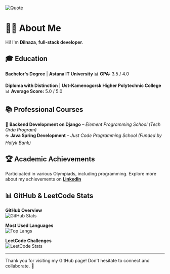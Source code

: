 ![Quote](https://quotes-github-readme.vercel.app/api?type=horizontal&theme=radical)  

# 👩‍💻 About Me  

Hi! I'm **Dilnaza**, **full-stack developer**.  


## 🎓 Education  

 **Bachelor's Degree** | **Astana IT University** 
📊 **GPA:** 3.5 / 4.0  

 **Diploma with Distinction** | **Ust-Kamenogorsk Higher Polytechnic College**  
📊 **Average Score:** 5.0 / 5.0  


## 📚 Professional Courses  

🐍 **Backend Development on Django** – *Element Programming School (Tech Orda Program)*  
☕ **Java Spring Development** – *Just Code Programming School (Funded by Halyk Bank)*  


## 🏆 Academic Achievements  
Participated in various Olympiads, including programming. 
Explore more about my achievements on **[LinkedIn](https://www.linkedin.com/in/dilnaza-baidakhanova/)**  


## 📊 GitHub & LeetCode Stats  

**GitHub Overview**  
![GitHub Stats](https://github-readme-stats.vercel.app/api?username=dillnaza&show_icons=true&theme=radical)  

**Most Used Languages**  
![Top Langs](https://github-readme-stats.vercel.app/api/top-langs/?username=dillnaza&layout=compact&langs_count=6&theme=radical)  

**LeetCode Challenges**  
![LeetCode Stats](https://leetcard.jacoblin.cool/dillnazza)  

---

Thank you for visiting my GitHub page! Don't hesitate to connect and collaborate. 🚀
